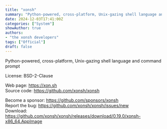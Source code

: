 ```yaml
---
title: "xonsh"
summary: "Python-powered, cross-platform, Unix-gazing shell language and command prompt."
date: 2024-12-03T17:41:00Z
categories: ["System"]
showAuthor: true
authors:
- "the xonsh developers"
tags: ["Official"]
draft: false
---
```


Python-powered, cross-platform, Unix-gazing shell language and command prompt

License: BSD-2-Clause

Web page: <https://xon.sh>  
Source code: <https://github.com/xonsh/xonsh>

Become a sponsor: <https://github.com/sponsors/xonsh>  
Report the bug: <https://github.com/xonsh/xonsh/issues/new>  
Download: <https://github.com/xonsh/xonsh/releases/download/0.19.0/xonsh-x86_64.AppImage>
